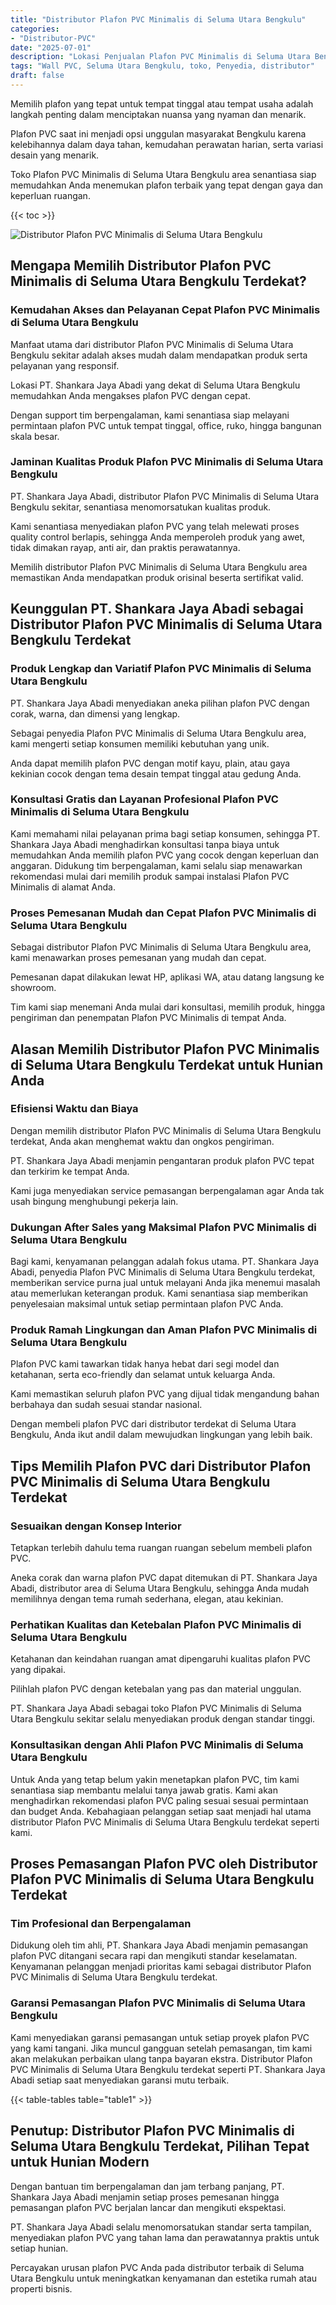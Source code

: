 ```yaml
---
title: "Distributor Plafon PVC Minimalis di Seluma Utara Bengkulu"
categories: 
- "Distributor-PVC"
date: "2025-07-01"
description: "Lokasi Penjualan Plafon PVC Minimalis di Seluma Utara Bengkulu untuk tempat tinggal, office, dan gerai. Produk unggulan, pilihan motif, warna elegan, beserta layanan pemasangan ditangani oleh tenaga ahli profesional dan jaminan resmi!|Layanan penyediaan Plafon PVC Minimalis di Seluma Utara Bengkulu bagi keperluan tempat tinggal, kantor, atau ritel, beserta panel unggulan dan pemasangan oleh tim profesional serta garansi resmi.|Solusi Plafon PVC Minimalis di Seluma Utara Bengkulu yang terbukti bagi hunian, kantor, serta gerai, bersama produk berkualitas dan instalasi ditangani oleh tim ahli serta jaminan resmi.|Penyediaan Plafon PVC Minimalis di Seluma Utara Bengkulu bagi hunian, perkantoran, serta toko, dengan produk berkualitas dan pemasangan dikerjakan oleh tenaga ahli ahli, disertai beserta kepastian resmi.}"
tags: "Wall PVC, Seluma Utara Bengkulu, toko, Penyedia, distributor"
draft: false
---
```


Memilih plafon yang tepat untuk tempat tinggal atau tempat usaha adalah langkah penting dalam menciptakan nuansa yang nyaman dan menarik.

Plafon PVC saat ini menjadi opsi unggulan masyarakat Bengkulu karena kelebihannya dalam daya tahan, kemudahan perawatan harian, serta variasi desain yang menarik.

Toko Plafon PVC Minimalis di Seluma Utara Bengkulu area senantiasa siap memudahkan Anda menemukan plafon terbaik yang tepat dengan gaya dan keperluan ruangan.

{{< toc >}}

![Distributor Plafon PVC Minimalis di Seluma Utara Bengkulu](/images/Distributor-PVC/Distributor-Plafon-PVC-Minimalis-di-Seluma-Utara-Bengkulu.png)


## Mengapa Memilih Distributor Plafon PVC Minimalis di Seluma Utara Bengkulu Terdekat?

### Kemudahan Akses dan Pelayanan Cepat Plafon PVC Minimalis di Seluma Utara Bengkulu

Manfaat utama dari distributor Plafon PVC Minimalis di Seluma Utara Bengkulu sekitar adalah akses mudah dalam mendapatkan produk serta pelayanan yang responsif.

Lokasi PT. Shankara Jaya Abadi yang dekat di Seluma Utara Bengkulu memudahkan Anda mengakses plafon PVC dengan cepat.

Dengan support tim berpengalaman, kami senantiasa siap melayani permintaan plafon PVC untuk tempat tinggal, office, ruko, hingga bangunan skala besar.

### Jaminan Kualitas Produk Plafon PVC Minimalis di Seluma Utara Bengkulu

PT. Shankara Jaya Abadi, distributor Plafon PVC Minimalis di Seluma Utara Bengkulu sekitar, senantiasa menomorsatukan kualitas produk.

Kami senantiasa menyediakan plafon PVC yang telah melewati proses quality control berlapis, sehingga Anda memperoleh produk yang awet, tidak dimakan rayap, anti air, dan praktis perawatannya.

Memilih distributor Plafon PVC Minimalis di Seluma Utara Bengkulu area memastikan Anda mendapatkan produk orisinal beserta sertifikat valid.

## Keunggulan PT. Shankara Jaya Abadi sebagai Distributor Plafon PVC Minimalis di Seluma Utara Bengkulu Terdekat

### Produk Lengkap dan Variatif Plafon PVC Minimalis di Seluma Utara Bengkulu

PT. Shankara Jaya Abadi menyediakan aneka pilihan plafon PVC dengan corak, warna, dan dimensi yang lengkap.

Sebagai penyedia Plafon PVC Minimalis di Seluma Utara Bengkulu area, kami mengerti setiap konsumen memiliki kebutuhan yang unik.

Anda dapat memilih plafon PVC dengan motif kayu, plain, atau gaya kekinian cocok dengan tema desain tempat tinggal atau gedung Anda.

### Konsultasi Gratis dan Layanan Profesional Plafon PVC Minimalis di Seluma Utara Bengkulu

Kami memahami nilai pelayanan prima bagi setiap konsumen, sehingga PT. Shankara Jaya Abadi menghadirkan konsultasi tanpa biaya untuk memudahkan Anda memilih plafon PVC yang cocok dengan keperluan dan anggaran. Didukung tim berpengalaman, kami selalu siap menawarkan rekomendasi mulai dari memilih produk sampai instalasi Plafon PVC Minimalis di alamat Anda.

### Proses Pemesanan Mudah dan Cepat Plafon PVC Minimalis di Seluma Utara Bengkulu

Sebagai distributor Plafon PVC Minimalis di Seluma Utara Bengkulu area, kami menawarkan proses pemesanan yang mudah dan cepat.

Pemesanan dapat dilakukan lewat HP, aplikasi WA, atau datang langsung ke showroom.

Tim kami siap menemani Anda mulai dari konsultasi, memilih produk, hingga pengiriman dan penempatan Plafon PVC Minimalis di tempat Anda.

## Alasan Memilih Distributor Plafon PVC Minimalis di Seluma Utara Bengkulu Terdekat untuk Hunian Anda

### Efisiensi Waktu dan Biaya

Dengan memilih distributor Plafon PVC Minimalis di Seluma Utara Bengkulu terdekat, Anda akan menghemat waktu dan ongkos pengiriman.

PT. Shankara Jaya Abadi menjamin pengantaran produk plafon PVC tepat dan terkirim ke tempat Anda.

Kami juga menyediakan service pemasangan berpengalaman agar Anda tak usah bingung menghubungi pekerja lain.

### Dukungan After Sales yang Maksimal Plafon PVC Minimalis di Seluma Utara Bengkulu

Bagi kami, kenyamanan pelanggan adalah fokus utama. PT. Shankara Jaya Abadi, penyedia Plafon PVC Minimalis di Seluma Utara Bengkulu terdekat, memberikan service purna jual untuk melayani Anda jika menemui masalah atau memerlukan keterangan produk. Kami senantiasa siap memberikan penyelesaian maksimal untuk setiap permintaan plafon PVC Anda.

### Produk Ramah Lingkungan dan Aman Plafon PVC Minimalis di Seluma Utara Bengkulu

Plafon PVC kami tawarkan tidak hanya hebat dari segi model dan ketahanan, serta eco-friendly dan selamat untuk keluarga Anda.

Kami memastikan seluruh plafon PVC yang dijual tidak mengandung bahan berbahaya dan sudah sesuai standar nasional.

Dengan membeli plafon PVC dari distributor terdekat di Seluma Utara Bengkulu, Anda ikut andil dalam mewujudkan lingkungan yang lebih baik.

## Tips Memilih Plafon PVC dari Distributor Plafon PVC Minimalis di Seluma Utara Bengkulu Terdekat

### Sesuaikan dengan Konsep Interior

Tetapkan terlebih dahulu tema ruangan ruangan sebelum membeli plafon PVC.

Aneka corak dan warna plafon PVC dapat ditemukan di PT. Shankara Jaya Abadi, distributor area di Seluma Utara Bengkulu, sehingga Anda mudah memilihnya dengan tema rumah sederhana, elegan, atau kekinian.

### Perhatikan Kualitas dan Ketebalan Plafon PVC Minimalis di Seluma Utara Bengkulu

Ketahanan dan keindahan ruangan amat dipengaruhi kualitas plafon PVC yang dipakai.

Pilihlah plafon PVC dengan ketebalan yang pas dan material unggulan.

PT. Shankara Jaya Abadi sebagai toko Plafon PVC Minimalis di Seluma Utara Bengkulu sekitar selalu menyediakan produk dengan standar tinggi.

### Konsultasikan dengan Ahli Plafon PVC Minimalis di Seluma Utara Bengkulu

Untuk Anda yang tetap belum yakin menetapkan plafon PVC, tim kami senantiasa siap membantu melalui tanya jawab gratis. Kami akan menghadirkan rekomendasi plafon PVC paling sesuai sesuai permintaan dan budget Anda. Kebahagiaan pelanggan setiap saat menjadi hal utama distributor Plafon PVC Minimalis di Seluma Utara Bengkulu terdekat seperti kami.

## Proses Pemasangan Plafon PVC oleh Distributor Plafon PVC Minimalis di Seluma Utara Bengkulu Terdekat

### Tim Profesional dan Berpengalaman

Didukung oleh tim ahli, PT. Shankara Jaya Abadi menjamin pemasangan plafon PVC ditangani secara rapi dan mengikuti standar keselamatan. Kenyamanan pelanggan menjadi prioritas kami sebagai distributor Plafon PVC Minimalis di Seluma Utara Bengkulu terdekat.

### Garansi Pemasangan Plafon PVC Minimalis di Seluma Utara Bengkulu

Kami menyediakan garansi pemasangan untuk setiap proyek plafon PVC yang kami tangani. Jika muncul gangguan setelah pemasangan, tim kami akan melakukan perbaikan ulang tanpa bayaran ekstra. Distributor Plafon PVC Minimalis di Seluma Utara Bengkulu terdekat seperti PT. Shankara Jaya Abadi setiap saat menyediakan garansi mutu terbaik.

{{< table-tables table="table1" >}}

## Penutup: Distributor Plafon PVC Minimalis di Seluma Utara Bengkulu Terdekat, Pilihan Tepat untuk Hunian Modern

Dengan bantuan tim berpengalaman dan jam terbang panjang, PT. Shankara Jaya Abadi menjamin setiap proses pemesanan hingga pemasangan plafon PVC berjalan lancar dan mengikuti ekspektasi.

PT. Shankara Jaya Abadi selalu menomorsatukan standar serta tampilan, menyediakan plafon PVC yang tahan lama dan perawatannya praktis untuk setiap hunian.

Percayakan urusan plafon PVC Anda pada distributor terbaik di Seluma Utara Bengkulu untuk meningkatkan kenyamanan dan estetika rumah atau properti bisnis.